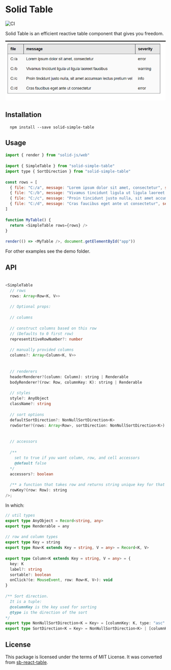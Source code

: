 # Solid Table

![CI](https://github.com/aminya/solid-simple-table/workflows/CI/badge.svg)

Solid Table is an efficient reactive table component that gives you freedom.

![Simple table demo](demo/simple/simple-table-demo.png)

## Installation

      npm install --save solid-simple-table

## Usage

```js
import { render } from "solid-js/web"

import { SimpleTable } from "solid-simple-table"
import type { SortDirection } from "solid-simple-table"

const rows = [
  { file: "C:/a", message: "Lorem ipsum dolor sit amet, consectetur", severity: "error" },
  { file: "C:/b", message: "Vivamus tincidunt ligula ut ligula laoreet faucibus", severity: "warning" },
  { file: "C:/c", message: "Proin tincidunt justo nulla, sit amet accumsan lectus pretium vel", severity: "info" },
  { file: "C:/d", message: "Cras faucibus eget ante ut consectetur", severity: "error" },
]

function MyTable() {
  return <SimpleTable rows={rows} />
}

render(() => <MyTable />, document.getElementById("app"))
```

For other examples see the demo folder.

## API

```ts

<SimpleTable
  // rows
  rows: Array<Row<K, V>>

  // Optional props:

  // columns

  // construct columns based on this row
  // (Defaults to 0 first row)
  representitiveRowNumber?: number

  // manually provided columns
  columns?: Array<Column<K, V>>


  // renderers
  headerRenderer?(column: Column): string | Renderable
  bodyRenderer?(row: Row, columnKey: K): string | Renderable

  // styles
  style?: AnyObject
  className?: string

  // sort options
  defaultSortDirection?: NonNullSortDirection<K>
  rowSorter?(rows: Array<Row>, sortDirection: NonNullSortDirection<K>): Array<Row>


  // accessors

  /**
    set to true if you want column, row, and cell accessors
    @default false
  */
  accessors?: boolean

  /** a function that takes row and returns string unique key for that row */
  rowKey?(row: Row): string
/>;

```

In which:

```ts
// util types
export type AnyObject = Record<string, any>
export type Renderable = any

// row and column types
export type Key = string
export type Row<K extends Key = string, V = any> = Record<K, V>

export type Column<K extends Key = string, V = any> = {
  key: K
  label?: string
  sortable?: boolean
  onClick?(e: MouseEvent, row: Row<K, V>): void
}

/** Sort direction.
  It is a tuple:
  @columnKey is the key used for sorting
  @type is the direction of the sort
*/
export type NonNullSortDirection<K = Key> = [columnKey: K, type: "asc" | "desc"]
export type SortDirection<K = Key> = NonNullSortDirection<K> | [columnKey: null, type: null]
```

## License

This package is licensed under the terms of MIT License. It was converted from [sb-react-table](https://github.com/steelbrain/react-table/tree/2f8472960a77ca6cf2444c392697772716195bf4).
